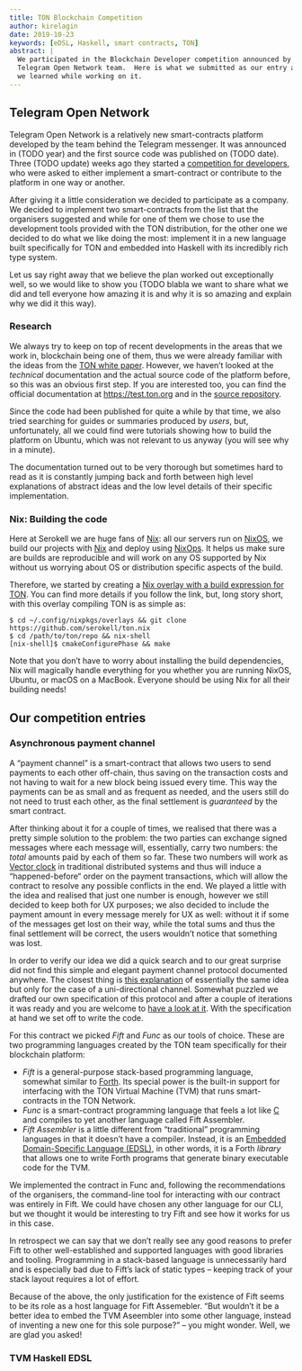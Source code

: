 ```yaml
---
title: TON Blockchain Competition
author: kirelagin
date: 2019-10-23
keywords: [eDSL, Haskell, smart contracts, TON]
abstract: |
  We participated in the Blockchain Developer competition announced by the
  Telegram Open Network team.  Here is what we submitted as our entry and what
  we learned while working on it.
---
```



## Telegram Open Network

Telegram Open Network is a relatively new smart-contracts platform developed
by the team behind the Telegram messenger. It was announced in (TODO year) and
the first source code was published on (TODO date). Three (TODO update) weeks
ago they started a [competition for developers][contest-announce], who were asked
to either implement a smart-contract or contribute to the platform in one way or
another.

After giving it a little consideration we decided to participate as a company.
We decided to implement two smart-contracts from the list that the organisers
suggested and while for one of them we chose to use the development tools provided
with the TON distribution, for the other one we decided to do what we like doing
the most: implement it in a new language built specifically for TON and embedded
into Haskell with its incredibly rich type system.

Let us say right away that we believe the plan worked out exceptionally well,
so we would like to show you (TODO blabla we want to share what we did and
tell everyone how amazing it is and why it is so amazing and explain why we
did it this way).

### Research

We always try to keep on top of recent developments in the areas that we work in,
blockchain being one of them, thus we were already familiar with the ideas
from the [TON white paper][ton:whitepaper]. However, we haven’t looked at the
_technical_ documentation and the actual source code of the platform before, so
this was an obvious first step. If you are interested too, you can find the
official documentation at <https://test.ton.org> and in the [source repository][repo:doc].

Since the code had been published for quite a while by that time, we also tried searching
for guides or summaries produced by _users_, but, unfortunately, all we could find
were tutorials showing how to build the platform  on Ubuntu, which was not relevant
to us anyway (you will see why in a minute).

The documentation turned out to be very thorough but sometimes hard to read as it
is constantly jumping back and forth between high level explanations of abstract
ideas and the low level details of their specific implementation.

### Nix: Building the code

Here at Serokell we are huge fans of [Nix]: all our servers run on [NixOS],
we build our projects with [Nix] and deploy using [NixOps]. It helps us make sure
are builds are reproducible and will work on any OS supported by Nix without us
worrying about OS or distribution specific aspects of the build.

Therefore, we started by creating a [Nix overlay with a build expression for TON][ton.nix].
You can find more details if you follow the link, but, long story short, with this
overlay compiling TON is as simple as:

```shell
$ cd ~/.config/nixpkgs/overlays && git clone https://github.com/serokell/ton.nix
$ cd /path/to/ton/repo && nix-shell
[nix-shell]$ cmakeConfigurePhase && make
```

Note that you don’t have to worry about installing the build dependencies,
Nix will magically handle everything for you whether you are running NixOS,
Ubuntu, or macOS on a MacBook.
Everyone should be using Nix for all their building needs!


## Our competition entries

### Asynchronous payment channel

A “payment channel” is a smart-contract that allows two users to send payments
to each other off-chain, thus saving on the transaction costs and not having
to wait for a new block being issued every time. This way the payments can
be as small and as frequent as needed, and the users still do not need to trust
each other, as the final settlement is _guaranteed_ by the smart contract.

After thinking about it for a couple of times, we realised that there was a
pretty simple solution to the problem: the two parties can exchange signed
messages where each message will, essentially, carry two numbers: the
_total_ amounts paid by each of them so far. These two numbers will work
as [Vector clock][wiki:vectorc] in traditional distributed systems and thus
will induce a “happened-before“ order on the payment transactions, which will
allow the contract to resolve any possible conflicts in the end. We played
a little with the idea and realised that just one number is enough, however
we still decided to keep both for UX purposes; we also decided to include
the payment amount in every message merely for UX as well: without it if
some of the messages get lost on their way, while the total sums and thus
the final settlement will be correct, the users wouldn’t notice that something
was lost.

In order to verify our idea we did a quick search and to our great surprise
did not find this simple and elegant payment channel protocol documented
anywhere. The closest thing is [this explanation][medium:paychan] of
essentially the same idea but only for the case of a uni-directional channel.
Somewhat puzzled we drafted our own specification of this protocol and
after a couple of iterations it was ready and you are welcome to
[have a look at it][spec]. With the specification at hand we set off to
write the code.

For this contract we picked _Fift_ and _Func_ as our tools of choice. These
are two programming languages created by the TON team specifically for their
blockchain platform:

* _Fift_ is a general-purpose stack-based programming language, somewhat
  similar to [Forth][wiki:forth]. Its special power is the built-in support
  for interfacing with the TON Virtual Machine (TVM) that runs smart-contracts
  in the TON Network.
* _Func_ is a smart-contract programming language that feels a lot like [C][wiki:c]
  and compiles to yet another language called Fift Assembler.
* _Fift Assembler_ is a little different from “traditional” programming languages
  in that it doesn’t have a compiler. Instead, it is an
  [Embedded Domain-Specific Language (EDSL)][wiki:edsl], in other words, it is
  a Forth _library_ that allows one to write Forth programs that generate binary
  executable code for the TVM.

We implemented the contract in Func and, following the recommendations of the
organisers, the command-line tool for interacting with our contract was entirely
in Fift. We could have chosen any other language for our CLI, but we thought
it would be interesting to try Fift and see how it works for us in this case.

In retrospect we can say that we don’t really see any good reasons to prefer
Fift to other well-established and supported languages with good libraries
and tooling. Programming in a stack-based language is unnecessarily hard and
is especially bad due to Fift’s lack of static types – keeping track of your
stack layout requires a lot of effort.

Because of the above, the only justification for the existence of Fift seems to
be its role as a host language for Fift Assemebler. “But wouldn’t it be a better
idea to embed the TVM Aseembler into some other language, instead of inventing
a new one for this sole purpose?” – you might wonder. Well, we are glad you asked!

### TVM Haskell EDSL





[contest-announce]: https://t.me/contest/102
[ton:whitepaper]: https://test.ton.org/ton.pdf
[repo:doc]: https://github.com/ton-blockchain/ton/tree/master/doc

[nixos]: https://nixos.org/
[nix]: https://nixos.org/nix
[nixops]: https://nixos.org/nixops
[ton.nix]: https://github.com/serokell/ton.nix

[medium:paychan]: https://TODO

[wiki:vectorc]: https://en.wikipedia.org/TODO
[wiki:forth]: https://en.wikipedia.org/TODO
[wiki:c]: https://en.wikipedia.org/TODO
[wiki:edsl]: https://en.wikipedia.org/TODO

[spec]: https://github.com/serokell/ton-paychan/tree/master/doc/Payment-channel.md
